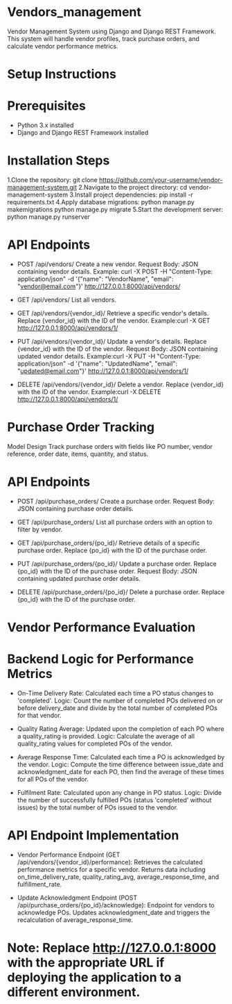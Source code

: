 # Vendors_management
Vendor Management System using Django and Django REST Framework. This system will handle vendor profiles, track purchase orders, and calculate vendor performance metrics.

# Setup Instructions

# Prerequisites
* Python 3.x installed
* Django and Django REST Framework installed

# Installation Steps
1.Clone the repository:
  git clone https://github.com/your-username/vendor-management-system.git
2.Navigate to the project directory:
  cd vendor-management-system
3.Install project dependencies:
  pip install -r requirements.txt
4.Apply database migrations:
  python manage.py makemigrations
  python manage.py migrate
5.Start the development server:
  python manage.py runserver

# API Endpoints

* POST /api/vendors/
  Create a new vendor.
  Request Body: JSON containing vendor details.
  Example: curl -X POST -H "Content-Type: application/json" -d '{"name": "VendorName", "email": "vendor@email.com"}' http://127.0.0.1:8000/api/vendors/
  
* GET /api/vendors/
  List all vendors.

* GET /api/vendors/{vendor_id}/
  Retrieve a specific vendor's details.
  Replace {vendor_id} with the ID of the vendor.
  Example:curl -X GET http://127.0.0.1:8000/api/vendors/1/

* PUT /api/vendors/{vendor_id}/
  Update a vendor's details.
  Replace {vendor_id} with the ID of the vendor.
  Request Body: JSON containing updated vendor details.
  Example:curl -X PUT -H "Content-Type: application/json" -d '{"name": "UpdatedName", "email": "updated@email.com"}' http://127.0.0.1:8000/api/vendors/1/

* DELETE /api/vendors/{vendor_id}/
  Delete a vendor.
  Replace {vendor_id} with the ID of the vendor.
  Example:curl -X DELETE http://127.0.0.1:8000/api/vendors/1/

# Purchase Order Tracking

Model Design
Track purchase orders with fields like PO number, vendor reference, order date, items, quantity, and status.

# API Endpoints

* POST /api/purchase_orders/
Create a purchase order.
Request Body: JSON containing purchase order details.

* GET /api/purchase_orders/
List all purchase orders with an option to filter by vendor.

* GET /api/purchase_orders/{po_id}/
Retrieve details of a specific purchase order.
Replace {po_id} with the ID of the purchase order.

* PUT /api/purchase_orders/{po_id}/
Update a purchase order.
Replace {po_id} with the ID of the purchase order.
Request Body: JSON containing updated purchase order details.

* DELETE /api/purchase_orders/{po_id}/
Delete a purchase order.
Replace {po_id} with the ID of the purchase order.

# Vendor Performance Evaluation
# Backend Logic for Performance Metrics

* On-Time Delivery Rate:
Calculated each time a PO status changes to 'completed'.
Logic: Count the number of completed POs delivered on or before delivery_date and divide by the total number of completed POs for that vendor.

* Quality Rating Average:
Updated upon the completion of each PO where a quality_rating is provided.
Logic: Calculate the average of all quality_rating values for completed POs of the vendor.

* Average Response Time:
Calculated each time a PO is acknowledged by the vendor.
Logic: Compute the time difference between issue_date and acknowledgment_date for each PO, then find the average of these times for all POs of the vendor.

* Fulfilment Rate:
Calculated upon any change in PO status.
Logic: Divide the number of successfully fulfilled POs (status 'completed' without issues) by the total number of POs issued to the vendor.

# API Endpoint Implementation

* Vendor Performance Endpoint (GET /api/vendors/{vendor_id}/performance):
Retrieves the calculated performance metrics for a specific vendor.
Returns data including on_time_delivery_rate, quality_rating_avg, average_response_time, and fulfillment_rate.

* Update Acknowledgment Endpoint (POST /api/purchase_orders/{po_id}/acknowledge):
Endpoint for vendors to acknowledge POs.
Updates acknowledgment_date and triggers the recalculation of average_response_time.

# Note: Replace http://127.0.0.1:8000 with the appropriate URL if deploying the application to a different environment.

